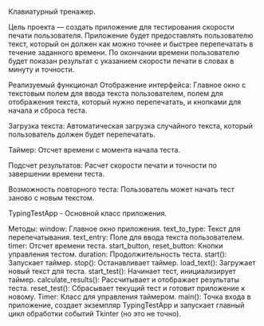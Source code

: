Клавиатурный тренажер.

Цель проекта — создать приложение для тестирования скорости печати пользователя. Приложение будет предоставлять пользователю текст, который он должен как можно точнее и быстрее перепечатать в течение заданного времени. По окончании времени пользователю будет показан результат с указанием скорости печати в словах в минуту и точности.

Реализуемый функционал
Отображение интерфейса: Главное окно с текстовым полем для ввода текста пользователем, полем для отображения текста, который нужно перепечатать, и кнопками для начала и сброса теста.

Загрузка текста: Автоматическая загрузка случайного текста, который пользователь должен будет перепечатать.

Таймер: Отсчет времени с момента начала теста.

Подсчет результатов: Расчет скорости печати и точности по завершении времени теста.

Возможность повторного теста: Пользователь может начать тест заново с новым текстом.

TypingTestApp - Основной класс приложения.

Методы:
window: Главное окно приложения.
text_to_type: Текст для перепечатывания.
text_entry: Поле для ввода текста пользователем.
timer: Отсчет времени теста.
start_button, reset_button: Кнопки управления тестом.
duration: Продолжительность теста.
start(): Запускает таймер.
stop(): Останавливает таймер.
load_text(): Загружает новый текст для теста.
start_test(): Начинает тест, инициализирует таймер.
calculate_results(): Рассчитывает и отображает результаты теста.
reset_test(): Сбрасывает текущий тест и готовит приложение к новому.
Timer: Класс для управления таймером.
main(): Точка входа в приложение, создает экземпляр TypingTestApp и запускает главный цикл обработки событий Tkinter (но это не точно).

